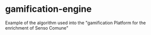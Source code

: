 # gamification-engine
Example of the algorithm used into the "gamification Platform for the enrichment of Senso Comune"
